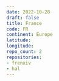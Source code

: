 ```yaml
---
date: 2022-10-28
draft: false
title: France
code: FR
continent: Europe
latitude:
longitude:
repo_count: 2
repositories:
- frenxiv
- hal
---
```



